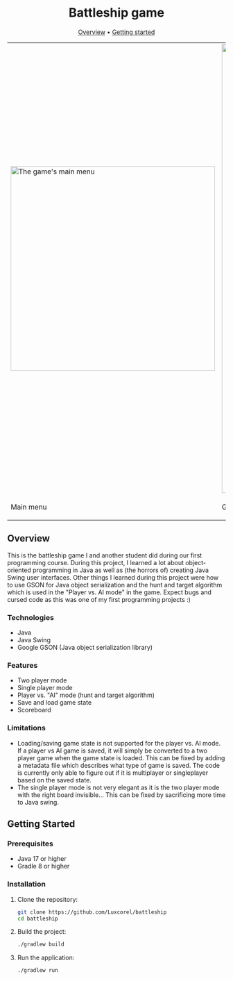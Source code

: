 <h1 align="center">Battleship game</h1>

<p align="center">
  <a href="#overview">Overview</a> •
  <a href="#getting-started">Getting started</a>
</p>

<div align="center">
  <table>
    <tr>
      <td>
        <img width="471" alt="The game's main menu" src="https://github.com/user-attachments/assets/38db81cf-428e-4103-b277-613f3497811c">
      </td>
      <td>
        <img width="1035" alt="A game in progress" src="https://github.com/user-attachments/assets/8b0d2899-63e6-4041-9592-abccee798ae8">
      </td>
    </tr>
    <tr>
      <td>
        <p>Main menu</p>
      </td>
      <td>
        <p>Game in progress</p>
      </td>
    </tr>
  </table>
</div>

## Overview

This is the battleship game I and another student did during our first programming course.
During this project, I learned a lot about object-oriented programming in Java
as well as (the horrors of) creating Java Swing user interfaces.
Other things I learned during this project were
how to use GSON for Java object serialization and the hunt and target algorithm
which is used in the "Player vs. AI mode" in the game.
Expect bugs and cursed code as this was one of my first programming projects :)

### Technologies

- Java
- Java Swing
- Google GSON (Java object serialization library)

### Features

- Two player mode
- Single player mode
- Player vs. "AI" mode (hunt and target algorithm)
- Save and load game state
- Scoreboard

### Limitations

- Loading/saving game state is not supported for the player vs. AI mode. If a player vs AI game is saved, it will simply be converted to a two player game when the game state is loaded. This can be fixed by adding a metadata file which describes what type of game is saved. The code is currently only able to figure out if it is multiplayer or singleplayer based on the saved state.
- The single player mode is not very elegant as it is the two player mode with the right board invisible... This can be fixed by sacrificing more time to Java swing.

## Getting Started

### Prerequisites

- Java 17 or higher
- Gradle 8 or higher

### Installation

1. Clone the repository:
    ```sh
    git clone https://github.com/Luxcorel/battleship
    cd battleship
    ```

2. Build the project:
    ```sh
    ./gradlew build
    ```

3. Run the application:
    ```sh
    ./gradlew run
    ```
